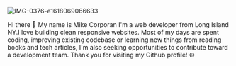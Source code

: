 
![IMG-0376-e1618069066633](https://user-images.githubusercontent.com/62628610/119262595-c2fa9000-bba9-11eb-861b-2d3868557eab.jpg)


Hi there 👋
My name is Mike Corporan
I'm a web developer from Long Island NY.I love building clean responsive websites. Most of my days are spent coding, improving existing codebase or learning new things from reading books and tech articles, I'm also seeking opportunities to contribute toward a development team. Thank you for visiting my Github profile! ☮️
